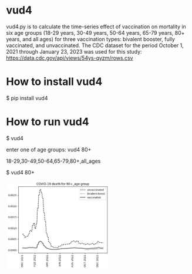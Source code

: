 # vud4
vud4.py is to calculate the time-series effect of vaccination on mortality in six age groups (18-29 years, 30-49 years, 50-64 years, 65-79 years, 80+ years, and all ages) for three vaccination types: bivalent booster, fully vaccinated, and unvaccinated. The CDC dataset for the period October 1, 2021 through January 23, 2023 was used for this study:
https://data.cdc.gov/api/views/54ys-qyzm/rows.csv
# How to install vud4
$ pip install vud4
# How to run vud4
$ vud4

enter one of age groups: vud4 80+

18-29,30-49,50-64,65-79,80+,all_ages

$ vud4 80+

<img src='https://github.com/ytakefuji/vud4/raw/main/bivalent_80%2B.png' height=240 width=280>
